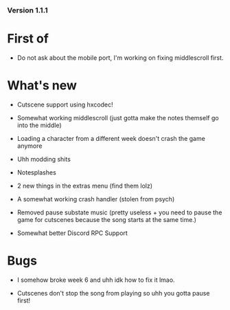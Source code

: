 ### Version 1.1.1

# First of

* Do not ask about the mobile port, I'm working on fixing middlescroll first.

# What's new

* Cutscene support using hxcodec!

* Somewhat working middlescroll (just gotta make the notes themself go into the middle)

* Loading a character from a different week doesn't crash the game anymore

* Uhh modding shits

* Notesplashes

* 2 new things in the extras menu (find them lolz)

* A somewhat working crash handler (stolen from psych)

* Removed pause substate music (pretty useless + you need to pause the game for cutscenes because the song starts at the same time.)

* Somewhat better Discord RPC Support

# Bugs

* I somehow broke week 6 and uhh idk how to fix it lmao.

* Cutscenes don't stop the song from playing so uhh you gotta pause first!
